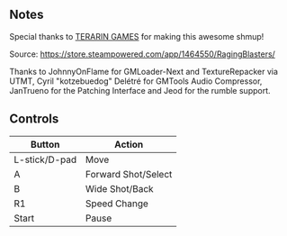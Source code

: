 ## Notes

Special thanks to [TERARIN GAMES](https://www.teraringames.com/) for making this awesome shmup!

Source: https://store.steampowered.com/app/1464550/RagingBlasters/

Thanks to JohnnyOnFlame for GMLoader-Next and TextureRepacker via UTMT, Cyril "kotzebuedog" Delétré for GMTools Audio Compressor, JanTrueno for the Patching Interface and Jeod for the rumble support.

## Controls

| Button | Action |
|--|--| 
|L-stick/D-pad |Move|
|A|Forward Shot/Select|
|B|Wide Shot/Back|
|R1|Speed Change|
|Start|Pause|


